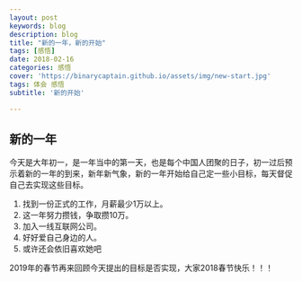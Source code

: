 ```yaml
---
layout: post
keywords: blog
description: blog
title: "新的一年，新的开始"
tags: [感悟]
date: 2018-02-16
categories: 感悟
cover: 'https://binarycaptain.github.io/assets/img/new-start.jpg'
tags: 体会 感悟
subtitle: '新的开始'

---
```



## 新的一年
今天是大年初一，是一年当中的第一天，也是每个中国人团聚的日子，初一过后预示着新的一年的到来，新年新气象，新的一年开始给自己定一些小目标，每天督促自己去实现这些目标。

1. 找到一份正式的工作，月薪最少1万以上。
2. 这一年努力攒钱，争取攒10万。
3. 加入一线互联网公司。
4. 好好爱自己身边的人。
5. 或许还会依旧喜欢她吧

2019年的春节再来回顾今天提出的目标是否实现，大家2018春节快乐！！！
